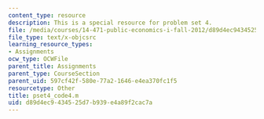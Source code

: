 ```yaml
---
content_type: resource
description: This is a special resource for problem set 4.
file: /media/courses/14-471-public-economics-i-fall-2012/d89d4ec9434525d7b939e4a89f2cac7a_pset4_code4.m
file_type: text/x-objcsrc
learning_resource_types:
- Assignments
ocw_type: OCWFile
parent_title: Assignments
parent_type: CourseSection
parent_uid: 597cf42f-580e-77a2-1646-e4ea370fc1f5
resourcetype: Other
title: pset4_code4.m
uid: d89d4ec9-4345-25d7-b939-e4a89f2cac7a
---
```

